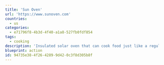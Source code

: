 ```yaml
---
title: 'Sun Oven'
url: 'https://www.sunoven.com'
countries:
  - us
categories:
  - e71796f8-4b3d-4f40-a1a8-527fb0fdf854
tags:
  - cooking
description: 'Insulated solar oven that can cook food just like a regular oven.'
blueprint: action
id: 94735e38-4f26-4289-9d42-0c3f8d305b8f
---
```

